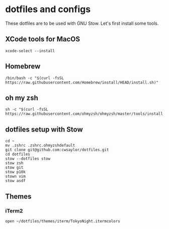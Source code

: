 # dotfiles and configs

These dotfiles are to be used with GNU Stow. Let's first install some tools. 

## XCode tools for MacOS

```
xcode-select --install
```

## Homebrew

```
/bin/bash -c "$(curl -fsSL https://raw.githubusercontent.com/Homebrew/install/HEAD/install.sh)"
```

## oh my zsh

```
sh -c "$(curl -fsSL https://raw.githubusercontent.com/ohmyzsh/ohmyzsh/master/tools/install.sh)"
```

## dotfiles setup with Stow

```
cd ~
mv .zshrc .zshrc.ohmyzshdefault
git clone git@github.com:cwsaylor/dotfiles.git
cd dotfiles
stow --dotfiles stow
stow zsh
stow git
stow p10k
stown vim
stow asdf
```

## Themes

### iTerm2

```
open ~/dotfiles/themes/iterm/TokyoNight.itermcolors
```
